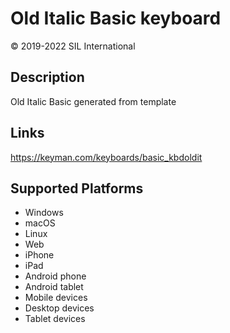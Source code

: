 Old Italic Basic keyboard
==============

© 2019-2022 SIL International

Description
-----------

Old Italic Basic generated from template

Links
-----
https://keyman.com/keyboards/basic_kbdoldit

Supported Platforms
-------------------
 * Windows
 * macOS
 * Linux
 * Web
 * iPhone
 * iPad
 * Android phone
 * Android tablet
 * Mobile devices
 * Desktop devices
 * Tablet devices
